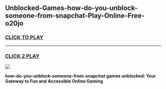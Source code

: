 
## Unblocked-Games-how-do-you-unblock-someone-from-snapchat-Play-Online-Free-o20jo
<h3>
<a href="https://premium76.site?title=how-do-you-unblock-someone-from-snapchat&ref=26A">CLICK TO PLAY</a></h3>
<hr>

<h3>
<a href="https://premium76.site?title=how-do-you-unblock-someone-from-snapchat&ref=26A">CLICK 2 PLAY</a>
  
</h3>

<a href="https://premium76.site?title=how-do-you-unblock-someone-from-snapchat&ref=26A"><img src="https://clearcache.store/games.png"></a>


**how-do-you-unblock-someone-from-snapchat games unblocked: Your Gateway to Fun and Accessible Online Gaming**
